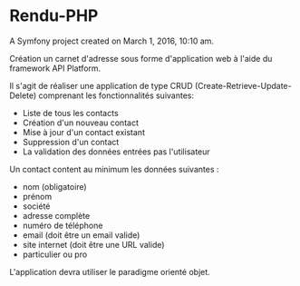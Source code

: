 Rendu-PHP
=========

A Symfony project created on March 1, 2016, 10:10 am.

Création un carnet d'adresse sous forme d'application web à l'aide du framework API Platform.

Il s'agit de réaliser une application de type CRUD (Create-Retrieve-Update-Delete) comprenant les fonctionnalités suivantes:
  - Liste de tous les contacts
  - Création d'un nouveau contact
  - Mise à jour d'un contact existant
  - Suppression d'un contact
  - La validation des données entrées pas l'utilisateur

Un contact content au minimum les données suivantes :
  - nom (obligatoire)
  - prénom
  - société
  - adresse complète
  - numéro de téléphone
  - email (doit être un email valide)
  - site internet (doit être une URL valide)
  - particulier ou pro
  
L'application devra utiliser le paradigme orienté objet.
